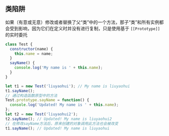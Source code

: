 ## 类陷阱
如果（有意或无意）修改或者替换了父“类”中的一个方法，那子“类”和所有实例都会受到影响，因为它们在定义时并没有进行复制，只是使用基于 `[[Prototype]]` 的实时委托
```js
class Test {
  constructor(name) {
    this.name = name;
  }
  sayName() {
    console.log('My name is ' + this.name);
  }
}

let t1 = new Test('liuyaohui'); // My name is liuyaohui
t1.sayName();
// 通过构造函数原型中的方法
Test.prototype.sayName = function() {
  console.log('Updated! My name is ' + this.name);
};
let t2 = new Test('liuyaohui2');
t2.sayName(); // Updated! My name is liuyaohui2
// 在修改sayName方法后，原来创建的对象调用此方法也会被改变
t1.sayName(); // Updated! My name is liuyaohui
```